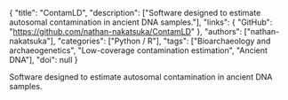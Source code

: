 {
  "title": "ContamLD",
  "description": ["Software designed to estimate autosomal contamination in ancient DNA samples."],
  "links": {
    "GitHub": "https://github.com/nathan-nakatsuka/ContamLD"
  },
  "authors": ["nathan-nakatsuka"],
  "categories": ["Python / R"],
  "tags": ["Bioarchaeology and archaeogenetics", "Low-coverage contamination estimation", "Ancient DNA"],
  "doi": null
}

<!-- Generated by csv2md.R – do not edit by hand -->

Software designed to estimate autosomal contamination in ancient DNA samples.